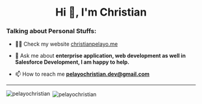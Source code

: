 <h1 align="center">Hi 👋, I'm Christian</h1>

### Talking about Personal Stuffs:

- 👨‍💻 Check my website [christianpelayo.me](https://christianpelayo.me)

- 💬 Ask me about **enterprise application, web development as well in Salesforce Development, I am happy to help.**

- 📫 How to reach me **pelayochristian.dev@gmail.com**

<hr/>

<p><img align="left" src="https://github-readme-stats.vercel.app/api/top-langs/?username=pelayochristian&hide=html&theme=dracula" alt="pelayochristian" /></p>
<p>&nbsp;<img align="center" src="https://github-readme-stats.vercel.app/api?username=pelayochristian&show_icons=true&theme=dracula" alt="pelayochristian" /></p>

[website]:https://www.christianpelayo.com
